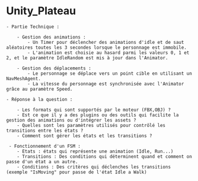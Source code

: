 # Unity_Plateau
 
	- Partie Technique :
		
		- Gestion des animations :
			- Un Timer pour déclencher des animations d'idle et de saut aléatoires toutes les 3 secondes lorsque le personnage est immobile.
			- L'animation est choisie au hasard parmi les valeurs 0, 1 et 2, et le paramètre IdleRandom est mis à jour dans l'Animator.
			
		- Gestion des déplacements :
			- Le personnage se déplace vers un point cible en utilisant un NavMeshAgent.
			- La vitesse du personnage est synchronisée avec l'Animator grâce au paramètre Speed.

	- Réponse à la question :
		
		- Les formats qui sont supportés par le moteur (FBX,OBJ) ?
		- Est ce que il y a des plugins ou des outils qui facilite la gestion des animations ou d'intégrer les assets ?
		- Quelles sont les paramètres utilisés pour contrôlé les transitions entre les états ? 
		- Comment sont gérer les états et les transitions ?

	 - Fonctionnement d'un FSM :
		- Etats : états qui représente une animation (Idle, Run...)
		- Transitions : Des conditions qui déterminent quand et comment on passe d'un état a un autre.
		- Conditions : Des critères qui déclenches les transitions (exemple "IsMoving" pour passe de l'état Idle a Walk)
